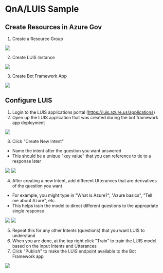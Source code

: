 # QnA/LUIS Sample
## Create Resources in Azure Gov
1. Create a Resource Group

![](https://raw.githubusercontent.com/jimstrang/azure-gov-poc/master/qna-luis-sample/images/create%20rg.jpg)

2. Create LUIS Instance

![](https://raw.githubusercontent.com/jimstrang/azure-gov-poc/master/qna-luis-sample/images/create%20luis.jpg)

3. Create Bot Framework App

![](https://raw.githubusercontent.com/jimstrang/azure-gov-poc/master/qna-luis-sample/images/create%20web%20app%20bot.jpg)

## Configure LUIS
1. Login to the LUIS applications portal (https://luis.azure.us/applications)
2. Open up the LUIS application that was created during the bot framework app deployment

![](https://raw.githubusercontent.com/jimstrang/azure-gov-poc/master/qna-luis-sample/images/luis%20app.png)

3. Click "Create New Intent"
- Name the intent after the question you want answered
- This should be a unique "key value" that you can reference to tie to a response later

![](https://raw.githubusercontent.com/jimstrang/azure-gov-poc/master/qna-luis-sample/images/new%20intent.png)
![](https://raw.githubusercontent.com/jimstrang/azure-gov-poc/master/qna-luis-sample/images/whatisazure.png)

4. After creating a new Intent, add different Utterances that are derivatives of the question you want
- For example, you might type in "What is Azure?", "Azure basics", "Tell me about Azure", etc.
- This helps train the model to direct different questions to the appropriate single response

![](https://raw.githubusercontent.com/jimstrang/azure-gov-poc/master/qna-luis-sample/images/whatisazure-intent.PNG)
![](https://raw.githubusercontent.com/jimstrang/azure-gov-poc/master/qna-luis-sample/images/whatisazure-more-intents.PNG)

5. Repeat this for any other Intents (questions) that you want LUIS to understand
6. When you are done, at the top right click "Train" to train the LUIS model based on the input Intents and Utterances
7. Click "Publish" to make the LUIS endpoint available to the Bot Framework app

![](https://raw.githubusercontent.com/jimstrang/azure-gov-poc/master/qna-luis-sample/images/train-publish.png)


